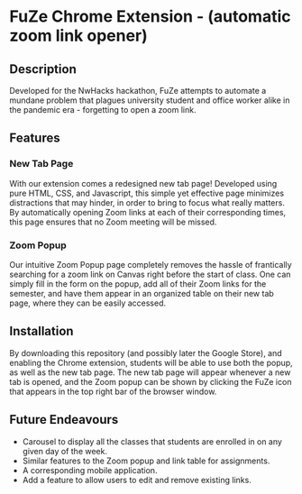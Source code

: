 
# FuZe Chrome Extension - (automatic zoom link opener)

## Description
Developed for the NwHacks hackathon, FuZe attempts to automate a mundane problem that plagues university student and office worker alike in the pandemic era - forgetting to open a zoom link.

## Features

### New Tab Page
With our extension comes a redesigned new tab page! Developed using pure HTML, CSS, and Javascript, this simple yet effective page minimizes distractions that may hinder, in order to bring to focus what really matters. By automatically opening Zoom links at each of their corresponding times, this page ensures that no Zoom meeting will be missed.

### Zoom Popup
Our intuitive Zoom Popup page completely removes the hassle of frantically searching for a zoom link on Canvas right before the start of class. One can simply fill in the form on the popup, add all of their Zoom links for the semester, and have them appear in an organized table on their new tab page, where they can be easily accessed.


## Installation
By downloading this repository (and possibly later the Google Store), and enabling the Chrome extension, students will be able to use both the popup, as well as the new tab page. The new tab page will appear whenever a new tab is opened, and the Zoom popup can be shown by clicking the FuZe icon that appears in the top right bar of the browser window.


## Future Endeavours
  - Carousel to display all the classes that students are enrolled in on any given day of the week.
  - Similar features to the Zoom popup and link table for assignments.
  - A corresponding mobile application.
  - Add a feature to allow users to edit and remove existing links.
